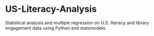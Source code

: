# US-Literacy-Analysis
Statistical analysis and multiple regression on U.S. literacy and library engagement data using Python and statsmodels.
